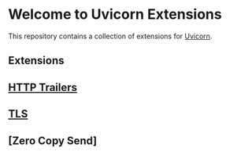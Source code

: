 # Welcome to Uvicorn Extensions

This repository contains a collection of extensions for [Uvicorn].

## Extensions

## [HTTP Trailers]

## [TLS]

## [Zero Copy Send]

[Uvicorn]: https://www.uvicorn.org/
[HTTP Trailers]: https://asgi.readthedocs.io/en/latest/extensions.html#http-trailers
[TLS]: https://asgi.readthedocs.io/en/latest/extensions.html#tls
